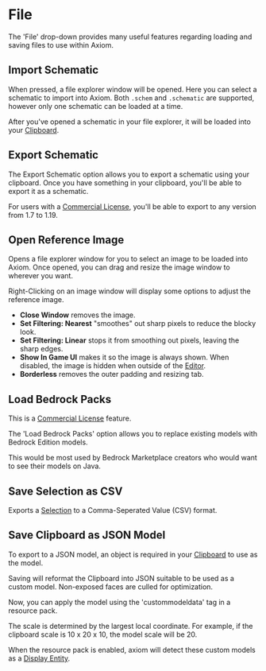 # File

The 'File' drop-down provides many useful features regarding loading and saving files to use within Axiom. 

## Import Schematic

When pressed, a file explorer window will be opened. Here you can select a schematic to import into Axiom. Both `.schem` and `.schematic` are supported, however only one schematic can be loaded at a time.

After you've opened a schematic in your file explorer, it will be loaded into your [Clipboard](/editor/windows/clipboard.md).

## Export Schematic

The Export Schematic option allows you to export a schematic using your clipboard. Once you have something in your clipboard, you'll be able to export it as a schematic.

For users with a [Commercial License](https://axiom.moulberry.com/commercial), you'll be able to export to any version from 1.7 to 1.19.

## Open Reference Image

Opens a file explorer window for you to select an image to be loaded into Axiom. Once opened, you can drag and resize the image window to wherever you want. 

Right-Clicking on an image window will display some options to adjust the reference image.

- **Close Window** removes the image.
- **Set Filtering: Nearest** "smoothes" out sharp pixels to reduce the blocky look. 
- **Set Filtering: Linear** stops it from smoothing out pixels, leaving the sharp edges.
- **Show In Game UI** makes it so the image is always shown. When disabled, the image is hidden when outside of the [Editor](/editor/intro.md).
- **Borderless** removes the outer padding and resizing tab.

## Load Bedrock Packs

This is a [Commercial License](https://axiom.moulberry.com/commercial) feature.

The 'Load Bedrock Packs' option allows you to replace existing models with Bedrock Edition models. 

This would be most used by Bedrock Marketplace creators who would want to see their models on Java.

## Save Selection as CSV

Exports a [Selection](/editor/selections.md) to a Comma-Seperated Value (CSV) format.

## Save Clipboard as JSON Model

To export to a JSON model, an object is required in your [Clipboard](/windows/clipboard.md) to use as the model.

Saving will reformat the Clipboard into JSON suitable to be used as a custom model. Non-exposed faces are culled for optimization.

Now, you can apply the model using the 'custommodeldata' tag in a resource pack. 

The scale is determined by the largest local coordinate. For example, if the clipboard scale is 10 x 20 x 10, the model scale will be 20.

When the resource pack is enabled, axiom will detect these custom models as a [Display Entity](/builder/displayentities.md).